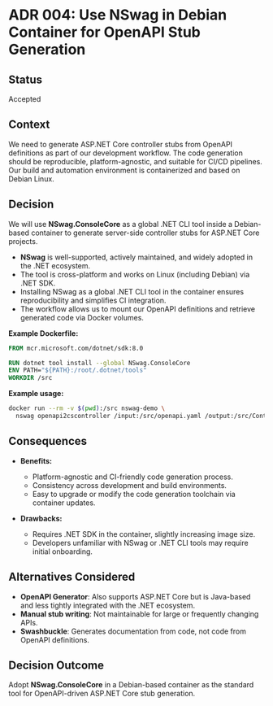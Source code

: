 # ADR 004: Use NSwag in Debian Container for OpenAPI Stub Generation

## Status

Accepted

## Context

We need to generate ASP.NET Core controller stubs from OpenAPI definitions as part of our development workflow. The code generation should be reproducible, platform-agnostic, and suitable for CI/CD pipelines. Our build and automation environment is containerized and based on Debian Linux.

## Decision

We will use **NSwag.ConsoleCore** as a global .NET CLI tool inside a Debian-based container to generate server-side controller stubs for ASP.NET Core projects.

* **NSwag** is well-supported, actively maintained, and widely adopted in the .NET ecosystem.
* The tool is cross-platform and works on Linux (including Debian) via .NET SDK.
* Installing NSwag as a global .NET CLI tool in the container ensures reproducibility and simplifies CI integration.
* The workflow allows us to mount our OpenAPI definitions and retrieve generated code via Docker volumes.

**Example Dockerfile:**

```dockerfile
FROM mcr.microsoft.com/dotnet/sdk:8.0

RUN dotnet tool install --global NSwag.ConsoleCore
ENV PATH="${PATH}:/root/.dotnet/tools"
WORKDIR /src
```

**Example usage:**

```sh
docker run --rm -v $(pwd):/src nswag-demo \
  nswag openapi2cscontroller /input:/src/openapi.yaml /output:/src/Controllers.cs
```

## Consequences

* **Benefits:**

  * Platform-agnostic and CI-friendly code generation process.
  * Consistency across development and build environments.
  * Easy to upgrade or modify the code generation toolchain via container updates.
* **Drawbacks:**

  * Requires .NET SDK in the container, slightly increasing image size.
  * Developers unfamiliar with NSwag or .NET CLI tools may require initial onboarding.

## Alternatives Considered

* **OpenAPI Generator**: Also supports ASP.NET Core but is Java-based and less tightly integrated with the .NET ecosystem.
* **Manual stub writing**: Not maintainable for large or frequently changing APIs.
* **Swashbuckle**: Generates documentation from code, not code from OpenAPI definitions.

## Decision Outcome

Adopt **NSwag.ConsoleCore** in a Debian-based container as the standard tool for OpenAPI-driven ASP.NET Core stub generation.
